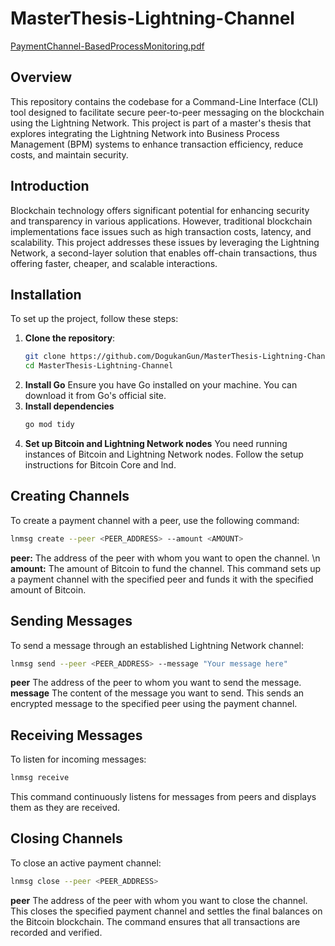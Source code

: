 # MasterThesis-Lightning-Channel
[PaymentChannel-BasedProcessMonitoring.pdf](https://github.com/user-attachments/files/16553184/PaymentChannel-BasedProcessMonitoring.pdf)

## Overview
This repository contains the codebase for a Command-Line Interface (CLI) tool designed to facilitate secure peer-to-peer messaging on the blockchain using the Lightning Network. This project is part of a master's thesis that explores integrating the Lightning Network into Business Process Management (BPM) systems to enhance transaction efficiency, reduce costs, and maintain security.
## Introduction
Blockchain technology offers significant potential for enhancing security and transparency in various applications. However, traditional blockchain implementations face issues such as high transaction costs, latency, and scalability. This project addresses these issues by leveraging the Lightning Network, a second-layer solution that enables off-chain transactions, thus offering faster, cheaper, and scalable interactions.
## Installation

To set up the project, follow these steps:

1. **Clone the repository**:
   ```bash
   git clone https://github.com/DogukanGun/MasterThesis-Lightning-Channel.git
   cd MasterThesis-Lightning-Channel

2. **Install Go** Ensure you have Go installed on your machine. You can download it from Go's official site.
3. **Install dependencies**
   ```bash
   go mod tidy

4. **Set up Bitcoin and Lightning Network nodes** You need running instances of Bitcoin and Lightning Network nodes. Follow the setup instructions for Bitcoin Core and lnd.

## Creating Channels
To create a payment channel with a peer, use the following command:
```bash
lnmsg create --peer <PEER_ADDRESS> --amount <AMOUNT>
```
**peer:** The address of the peer with whom you want to open the channel. \n
**amount:** The amount of Bitcoin to fund the channel.
This command sets up a payment channel with the specified peer and funds it with the specified amount of Bitcoin.

## Sending Messages
To send a message through an established Lightning Network channel:
```bash
lnmsg send --peer <PEER_ADDRESS> --message "Your message here"
```
**peer** The address of the peer to whom you want to send the message.
**message** The content of the message you want to send.
This sends an encrypted message to the specified peer using the payment channel.


## Receiving Messages
To listen for incoming messages:
```bash
lnmsg receive
```
This command continuously listens for messages from peers and displays them as they are received.

## Closing Channels
To close an active payment channel:
```bash
lnmsg close --peer <PEER_ADDRESS>
```
**peer** The address of the peer with whom you want to close the channel.
This closes the specified payment channel and settles the final balances on the Bitcoin blockchain. The command ensures that all transactions are recorded and verified.


